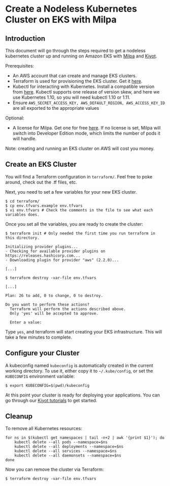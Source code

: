 # Create a Nodeless Kubernetes Cluster on EKS with Milpa

## Introduction

This document will go through the steps required to get a nodeless kubernetes cluster up and running on Amazon EKS with [Milpa](https://www.elotl.co/milpadocs) and [Kiyot](https://www.elotl.co/kiyotdocs).

Prerequisites:
* An AWS account that can create and manage EKS clusters.
* Terraform is used for provisioning the EKS cluster. Get it [here](https://www.terraform.io/downloads.html).
* Kubectl for interacting with Kubernetes. Install a compatible version from [here](https://kubernetes.io/docs/tasks/tools/install-kubectl/#install-kubectl). Kubectl supports one release of version skew, and here we use Kubernetes 1.10, so you will need kubectl 1.10 or 1.11.
* Ensure `AWS_SECRET_ACCESS_KEY, AWS_DEFAULT_REGION, AWS_ACCESS_KEY_ID` are all exported to the appropriate values

Optional:
* A license for Milpa. Get one for free [here](https://www.elotl.co/trial). If no license is set, Milpa will switch into Developer Edition mode, which limits the number of pods it will handle.

Note: creating and running an EKS cluster on AWS will cost you money.

## Create an EKS Cluster

You will find a Terraform configuration in `terraform/`. Feel free to poke around, check out the .tf files, etc.

Next, you need to set a few variables for your new EKS cluster.

```
$ cd terraform/
$ cp env.tfvars.example env.tfvars
$ vi env.tfvars # Check the comments in the file to see what each variables does.
```

Once you set all the variables, you are ready to create the cluster:

```
$ terraform init # Only needed the first time you run terraform in this directory.

Initializing provider plugins...
- Checking for available provider plugins on https://releases.hashicorp.com...
- Downloading plugin for provider "aws" (2.2.0)...

[...]

$ terraform destroy -var-file env.tfvars

[...]

Plan: 26 to add, 0 to change, 0 to destroy.

Do you want to perform these actions?
  Terraform will perform the actions described above.
  Only 'yes' will be accepted to approve.

  Enter a value:
```

Type `yes`, and terraform will start creating your EKS infrastructure. This will take a few minutes to complete.

## Configure your Cluster

A kubeconfig named `kubeconfig` is automatically created in the current working directory. To use it, either copy it to `~/.kube/config`, or set the `KUBECONFIG` environment variable:

```
$ export KUBECONFIG=$(pwd)/kubeconfig
```

At this point your cluster is ready for deploying your applications. You can go through our [Kiyot tutorials](https://static.elotl.co/docs/latest/kiyot/kiyot.html#tutorials) to get started.

## Cleanup

To remove all Kubernetes resources:

```
for ns in $(kubectl get namespaces | tail -n+2 | awk '{print $1}'); do
    kubectl delete --all pods --namespace=$ns
    kubectl delete --all deployments --namespace=$ns
    kubectl delete --all services --namespace=$ns
    kubectl delete --all daemonsets --namespace=$ns
done
```

Now you can remove the cluster via Terraform:

```
$ terraform destroy -var-file env.tfvars
```
